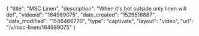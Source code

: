 {
    "title": "MSC Linen",
    "description": "When it's hot outside only linen will do!",
    "videoid": "164989075",
    "date_created": "1529516887",
    "date_modified": "1546466770",
    "type": "captivate",
    "layout": "video",
    "url": "\/v\/msc-linen\/164989075"
}